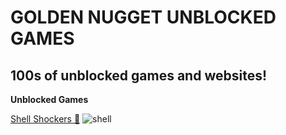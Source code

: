 # GOLDEN NUGGET UNBLOCKED GAMES
## 100s of unblocked games and websites!

**Unblocked Games**

[Shell Shockers 🍳](https://eggcombat.com/)
![shell](https://pbs.twimg.com/profile_images/1456048577839435781/GiJJhpA3_400x400.jpg)
